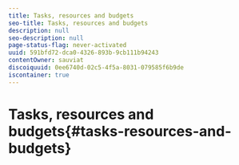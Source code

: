 ```yaml
---
title: Tasks, resources and budgets
seo-title: Tasks, resources and budgets
description: null
seo-description: null
page-status-flag: never-activated
uuid: 591bfd72-dca0-4326-893b-9cb111b94243
contentOwner: sauviat
discoiquuid: 0ee6740d-02c5-4f5a-8031-079585f6b9de
iscontainer: true
---
```


# Tasks, resources and budgets{#tasks-resources-and-budgets}

